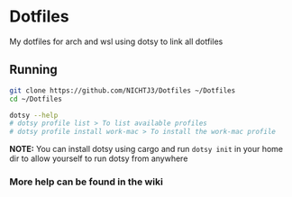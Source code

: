 # Dotfiles

My dotfiles for arch and wsl using dotsy to link all dotfiles

## Running

```sh
git clone https://github.com/NICHTJ3/Dotfiles ~/Dotfiles
cd ~/Dotfiles

dotsy --help
# dotsy profile list > To list available profiles
# dotsy profile install work-mac > To install the work-mac profile
```

__NOTE:__ You can install dotsy using cargo and run `dotsy init`
in your home dir to allow yourself to run dotsy from anywhere

### More help can be found in the wiki

